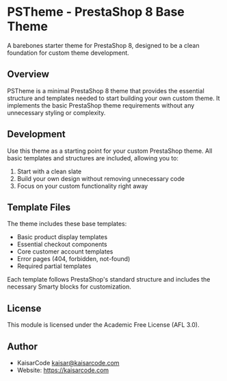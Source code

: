 # PSTheme - PrestaShop 8 Base Theme

A barebones starter theme for PrestaShop 8, designed to be a clean foundation for custom theme development.

## Overview

PSTheme is a minimal PrestaShop 8 theme that provides the essential structure and templates needed to start building your own custom theme. It implements the basic PrestaShop theme requirements without any unnecessary styling or complexity.

## Development

Use this theme as a starting point for your custom PrestaShop theme. All basic templates and structures are included, allowing you to:

1. Start with a clean slate
2. Build your own design without removing unnecessary code
3. Focus on your custom functionality right away

## Template Files

The theme includes these base templates:

- Basic product display templates
- Essential checkout components
- Core customer account templates
- Error pages (404, forbidden, not-found)
- Required partial templates

Each template follows PrestaShop's standard structure and includes the necessary Smarty blocks for customization.

## License

This module is licensed under the Academic Free License (AFL 3.0).

## Author

- KaisarCode <kaisar@kaisarcode.com>
- Website: https://kaisarcode.com
